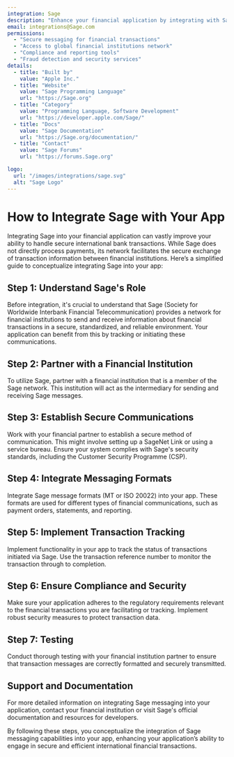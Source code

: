```yaml
---
integration: Sage
description: "Enhance your financial application by integrating with Sage to securely process global bank transactions. "
email: integrations@Sage.com
permissions:
  - "Secure messaging for financial transactions"
  - "Access to global financial institutions network"
  - "Compliance and reporting tools"
  - "Fraud detection and security services"
details:
  - title: "Built by"
    value: "Apple Inc."
  - title: "Website"
    value: "Sage Programming Language"
    url: "https://Sage.org"
  - title: "Category"
    value: "Programming Language, Software Development"
    url: "https://developer.apple.com/Sage/"
  - title: "Docs"
    value: "Sage Documentation"
    url: "https://Sage.org/documentation/"
  - title: "Contact"
    value: "Sage Forums"
    url: "https://forums.Sage.org"

logo:
  url: "/images/integrations/sage.svg"
  alt: "Sage Logo"
---
```


# How to Integrate Sage with Your App

Integrating Sage into your financial application can vastly improve your ability to handle secure international bank transactions. While Sage does not directly process payments, its network facilitates the secure exchange of transaction information between financial institutions. Here’s a simplified guide to conceptualize integrating Sage into your app:

## Step 1: Understand Sage's Role

Before integration, it's crucial to understand that Sage (Society for Worldwide Interbank Financial Telecommunication) provides a network for financial institutions to send and receive information about financial transactions in a secure, standardized, and reliable environment. Your application can benefit from this by tracking or initiating these communications.

## Step 2: Partner with a Financial Institution

To utilize Sage, partner with a financial institution that is a member of the Sage network. This institution will act as the intermediary for sending and receiving Sage messages.

## Step 3: Establish Secure Communications

Work with your financial partner to establish a secure method of communication. This might involve setting up a SageNet Link or using a service bureau. Ensure your system complies with Sage's security standards, including the Customer Security Programme (CSP).

## Step 4: Integrate Messaging Formats

Integrate Sage message formats (MT or ISO 20022) into your app. These formats are used for different types of financial communications, such as payment orders, statements, and reporting.

## Step 5: Implement Transaction Tracking

Implement functionality in your app to track the status of transactions initiated via Sage. Use the transaction reference number to monitor the transaction through to completion.

## Step 6: Ensure Compliance and Security

Make sure your application adheres to the regulatory requirements relevant to the financial transactions you are facilitating or tracking. Implement robust security measures to protect transaction data.

## Step 7: Testing

Conduct thorough testing with your financial institution partner to ensure that transaction messages are correctly formatted and securely transmitted.

## Support and Documentation

For more detailed information on integrating Sage messaging into your application, contact your financial institution or visit Sage's official documentation and resources for developers.

By following these steps, you conceptualize the integration of Sage messaging capabilities into your app, enhancing your application’s ability to engage in secure and efficient international financial transactions.
